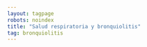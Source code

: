 ```yaml
---
layout: tagpage
robots: noindex
title: "Salud respiratoria y bronquiolitis"
tag: bronquiolitis
---
```

